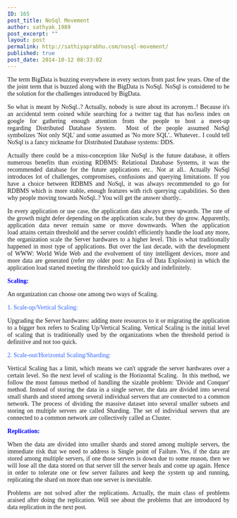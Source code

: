 ```yaml
---
ID: 165
post_title: NoSql Movement
author: sathyak_1989
post_excerpt: ""
layout: post
permalink: http://sathiyaprabhu.com/nosql-movement/
published: true
post_date: 2014-10-12 08:33:02
---
```

<p style="text-align: justify;"><span style="font-family: georgia, palatino;">The term BigData is buzzing everywhere in every sectors from past few years. One of the the joint term that is buzzed along with the BigData is NoSql. NoSql is considered to be the solution for the challenges introduced by BigData.</span></p>
<p style="text-align: justify;"><span style="font-family: georgia, palatino;">So what is meant by NoSql..? Actually, nobody is sure about its acronym..! Because it's an accidental term coined while searching for a twitter tag that has no/less index on google for gathering enough attention from the people to host a meet-up regarding Distributed Database System.  Most of the people assumed NoSql symbolizes 'Not only SQL' and some assumed as 'No more SQL'.. Whatever.. I could tell NoSql is a fancy nickname for Distributed Database systems: DDS.</span></p>
<p style="text-align: justify;"><span style="font-family: georgia, palatino;">Actually there could be a miss-conception like NoSql is the future database, it offers numerous benefits than existing RDBMS: Relational Database Systems, it was the recommended database for the future applications etc.. Not at all.. Actually NoSql introduces lot of challenges, compromises, confusions and querying limitations. If you have a choice between RDBMS and NoSql, it was always recommended to go for RDBMS which is more stable, enough features with rich querying capabilities. So then why people moving towards NoSql..? You will get the answer shortly..</span></p>
<p style="text-align: justify;"><span style="font-family: georgia, palatino;">In every application or use case, the application data always grow upwards. The rate of the growth might defer depending on the application scale, but they do grow. Apparently, application data never remain same or move downwards. When the application load attains certain threshold and the server couldn't efficiently handle the load any more, the organization scale the Server hardwares to a higher level. This is what traditionally happened in most type of applications. But over the last decade, with the development of WWW: World Wide Web and the evolvement of tiny intelligent devices, more and more data are generated (refer my older post: An Era of Data Explosion) in which the application load started meeting the threshold too quickly and indefinitely. </span></p>
<p style="text-align: justify;"><span style="font-family: georgia, palatino;"><strong><span style="color: #0000ff;">Scaling:</span></strong></span></p>
<p style="text-align: justify;"><span style="font-family: georgia, palatino;">An organization can choose one among two ways of Scaling.</span></p>
<p style="text-align: justify;"><span style="color: #3366ff; font-family: georgia, palatino;">1. Scale-up/Vertical Scaling:</span></p>
<p style="text-align: justify;"><span style="font-family: georgia, palatino;">Upgrading the Server hardwares: adding more resources to it or migrating the application to a bigger box refers to Scaling Up/Vertical Scaling. Vertical Scaling is the initial level of scaling that is traditionally used by the organizations when the threshold period is definitive and not too quick.</span></p>
<p style="text-align: justify;"><span style="color: #3366ff; font-family: georgia, palatino;">2. Scale-out/Horizontal Scaling/Sharding:</span></p>
<p style="text-align: justify;"><span style="font-family: georgia, palatino;">Vertical Scaling has a limit, which means we can't upgrade the server hardwares over a certain level. So the next level of scaling is the Horizontal Scaling.  In this method, we follow the most famous method of handling the sizable problem: 'Divide and Conquer' method. Instead of storing the data in a single server, the data are divided into several small shards and stored among several individual servers that are connected to a common network. The process of dividing the massive dataset into several smaller subsets and storing on multiple servers are called Sharding. The set of individual servers that are connected to a common network are collectively called as Cluster.</span></p>
<p style="text-align: justify;"><span style="color: #0000ff; font-family: georgia, palatino;"><strong>Replication:</strong></span></p>
<p style="text-align: justify;"><span style="font-family: georgia, palatino;">When the data are divided into smaller shards and stored among multiple servers, the immediate risk that we need to address is Single point of Failure. Yes, if the data are stored among multiple servers, if one those servers is down due to some reason, then we will lose all the data stored on that server till the server heals and come up again. Hence in order to tolerate one or few server failures and keep the system up and running, replicating the shard on more than one server is inevitable.</span></p>
<p style="text-align: justify;"><span style="font-family: georgia, palatino;">Problems are not solved after the replications. Actually, the main class of problems araised after doing the replication. Will see about the problems that are introduced by data replication in the next post.</span></p>